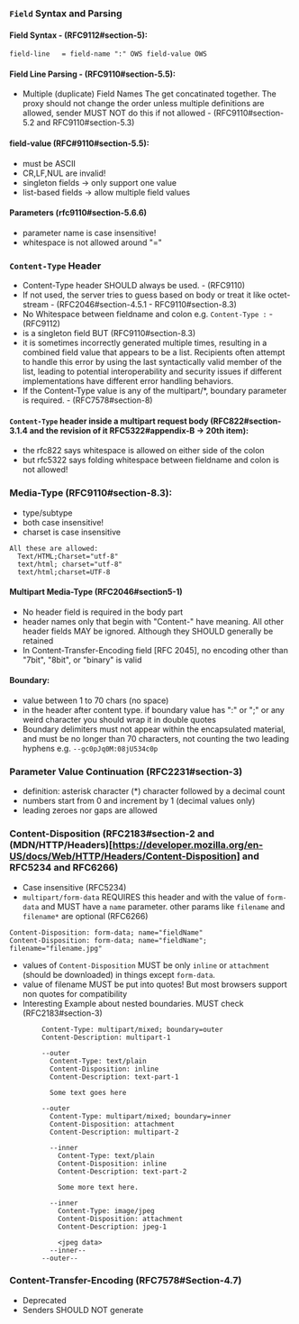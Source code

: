 ### `Field` Syntax and Parsing
#### Field Syntax - (RFC9112#section-5):
`field-line   = field-name ":" OWS field-value OWS`

#### Field Line Parsing - (RFC9110#section-5.5):
- Multiple (duplicate) Field Names 
The get concatinated together.
The proxy should not change the order unless multiple definitions are allowed, sender MUST NOT do this if not allowed - (RFC9110#section-5.2 and RFC9110#section-5.3)

#### field-value (RFC#9110#section-5.5):
- must be ASCII
- CR,LF,NUL are invalid!
- singleton fields -> only support one value
- list-based fields -> allow multiple field values

#### Parameters (rfc9110#section-5.6.6)
- parameter name is case insensitive!
- whitespace is not allowed around "="

### `Content-Type` Header
- Content-Type header SHOULD always be used. - (RFC9110)
- If not used, the server tries to guess based on body or treat it like octet-stream - (RFC2046#section-4.5.1 - RFC9110#section-8.3)
- No Whitespace between fieldname and colon e.g. `Content-Type :` - (RFC9112)
- is a singleton field BUT (RFC9110#section-8.3)
- it is sometimes incorrectly generated multiple times, resulting in a combined field value that appears to be a list. Recipients often attempt to handle this error by using the last syntactically valid member of the list, leading to potential interoperability and security issues if different implementations have different error handling behaviors.
- If the Content-Type value is any of the multipart/*, boundary parameter is required. - (RFC7578#section-8)

#### `Content-Type` header inside a multipart request body (RFC822#section-3.1.4 and the revision of it RFC5322#appendix-B -> 20th item):
- the rfc822 says whitespace is allowed on either side of the colon
- but rfc5322 says folding whitespace between fieldname and colon is not allowed!

### Media-Type (RFC9110#section-8.3):
- type/subtype
- both case insensitive!
- charset is case insensitive
```
All these are allowed:
  Text/HTML;Charset="utf-8"
  text/html; charset="utf-8"
  text/html;charset=UTF-8
```

#### Multipart Media-Type (RFC2046#section5-1)
- No header field is required in the body part
- header names only that begin with "Content-" have meaning. All other header fields MAY be ignored. Although they SHOULD generally be retained
- In Content-Transfer-Encoding field [RFC 2045], no encoding other than "7bit", "8bit", or "binary" is valid

#### Boundary:
- value between 1 to 70 chars (no space)
- in the header after content type. if boundary value has ":" or ";" or any weird character you should wrap it in double quotes
- Boundary delimiters must not appear within the encapsulated material, and must be no longer than 70 characters, not counting the two leading hyphens e.g. `--gc0pJq0M:08jU534c0p`

### Parameter Value Continuation (RFC2231#section-3)
- definition: asterisk character (*) character followed by a decimal count
- numbers start from 0 and increment by 1 (decimal values only)
- leading zeroes nor gaps are allowed

### Content-Disposition (RFC2183#section-2 and (MDN/HTTP/Headers)[https://developer.mozilla.org/en-US/docs/Web/HTTP/Headers/Content-Disposition] and RFC5234 and RFC6266)
- Case insensitive (RFC5234)
- `multipart/form-data` REQUIRES this header and with the value of `form-data` and MUST have a `name` parameter. other params like `filename` and `filename*` are optional (RFC6266)
```
Content-Disposition: form-data; name="fieldName"
Content-Disposition: form-data; name="fieldName"; filename="filename.jpg"
```
- values of `Content-Disposition` MUST be only `inline` or `attachment` (should be downloaded) in things except `form-data`.
- value of filename MUST be put into quotes! But most browsers support non quotes for compatibility
- Interesting Example about nested boundaries. MUST check (RFC2183#section-3)
```
        Content-Type: multipart/mixed; boundary=outer
        Content-Description: multipart-1

        --outer
          Content-Type: text/plain
          Content-Disposition: inline
          Content-Description: text-part-1

          Some text goes here

        --outer
          Content-Type: multipart/mixed; boundary=inner
          Content-Disposition: attachment
          Content-Description: multipart-2

          --inner
            Content-Type: text/plain
            Content-Disposition: inline
            Content-Description: text-part-2

            Some more text here.

          --inner
            Content-Type: image/jpeg
            Content-Disposition: attachment
            Content-Description: jpeg-1

            <jpeg data>
          --inner--
        --outer--
```
### Content-Transfer-Encoding (RFC7578#Section-4.7)
- Deprecated
- Senders SHOULD NOT generate

